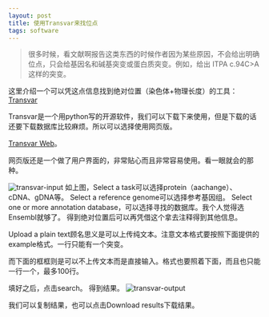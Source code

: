 ```yaml
---
layout: post
title: 使用Transvar来找位点
tags: software
---
```

>很多时候，看文献啊报告这类东西的时候作者因为某些原因，不会给出明确位点，只会给基因名和碱基突变或蛋白质突变。例如，给出 ITPA c.94C>A 这样的突变。

这里介绍一个可以凭这点信息找到绝对位置（染色体+物理长度）的工具：[Transvar](http://bioinformatics.mdanderson.org/main/Transvar)

Transvar是一个用python写的开源软件，我们可以下载下来使用，但是下载的话还要下载数据库比较麻烦。所以可以选择使用网页版。

[Transvar Web](http://bioinformatics.mdanderson.org/transvarweb/)。

网页版还是一个做了用户界面的，非常贴心而且非常容易使用。看一眼就会的那种。

![transvar-input](https://raw.githubusercontent.com/pzweuj/pzweuj.github.io/master/downloads/images/transvar_input.PNG)
如上图，Select a task可以选择protein（aachange）、cDNA、gDNA等。
Select a reference genome可以选择参考基因组。
Select one or more annotation database，可以选择寻找的数据库。我个人觉得选Ensembl就够了。
得到绝对位置后可以再凭借这个拿去注释得到其他信息。

Upload a plain text顾名思义是可以上传纯文本。注意文本格式要按照下面提供的example格式。一行只能有一个突变。

而下面的框框则是可以不上传文本而是直接输入。格式也要照着下面，而且也只能一行一个，最多100行。

填好之后，点击search。
得到结果。
![transvar-output](https://raw.githubusercontent.com/pzweuj/pzweuj.github.io/master/downloads/images/transvar_output.PNG)

我们可以复制结果，也可以点击Download results下载结果。



[T_T]:又快能见到＃了
